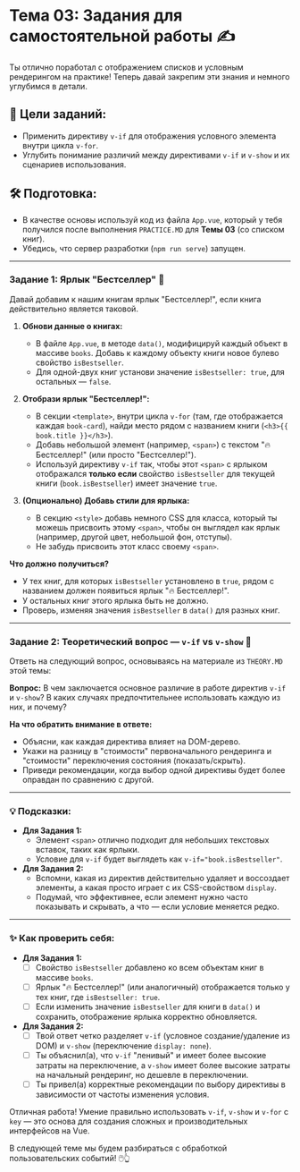# Тема 03: Задания для самостоятельной работы ✍️

Ты отлично поработал с отображением списков и условным рендерингом на практике! Теперь давай закрепим эти знания и немного углубимся в детали.

## 🎯 Цели заданий:

* Применить директиву `v-if` для отображения условного элемента внутри цикла `v-for`.
* Углубить понимание различий между директивами `v-if` и `v-show` и их сценариев использования.

## 🛠️ Подготовка:

* В качестве основы используй код из файла `App.vue`, который у тебя получился после выполнения `PRACTICE.MD` для **Темы 03** (со списком книг).
* Убедись, что сервер разработки (`npm run serve`) запущен.

---

### Задание 1: Ярлык "Бестселлер" 🌟

Давай добавим к нашим книгам ярлык "Бестселлер!", если книга действительно является таковой.

1.  **Обнови данные о книгах:**
    * В файле `App.vue`, в методе `data()`, модифицируй каждый объект в массиве `books`. Добавь к каждому объекту книги новое булево свойство `isBestseller`.
    * Для одной-двух книг установи значение `isBestseller: true`, для остальных — `false`.

2.  **Отобрази ярлык "Бестселлер!":**
    * В секции `<template>`, внутри цикла `v-for` (там, где отображается каждая `book-card`), найди место рядом с названием книги (`<h3>{{ book.title }}</h3>`).
    * Добавь небольшой элемент (например, `<span>`) с текстом "🔥 Бестселлер!" (или просто "Бестселлер!").
    * Используй директиву `v-if` так, чтобы этот `<span>` с ярлыком отображался **только если** свойство `isBestseller` для текущей книги (`book.isBestseller`) имеет значение `true`.

3.  **(Опционально) Добавь стили для ярлыка:**
    * В секцию `<style>` добавь немного CSS для класса, который ты можешь присвоить этому `<span>`, чтобы он выглядел как ярлык (например, другой цвет, небольшой фон, отступы).
    * Не забудь присвоить этот класс своему `<span>`.

**Что должно получиться?**
* У тех книг, для которых `isBestseller` установлено в `true`, рядом с названием должен появиться ярлык "🔥 Бестселлер!".
* У остальных книг этого ярлыка быть не должно.
* Проверь, изменяя значения `isBestseller` в `data()` для разных книг.

---

### Задание 2: Теоретический вопрос — `v-if` vs `v-show` 🤔

Ответь на следующий вопрос, основываясь на материале из `THEORY.MD` этой темы:

**Вопрос:** В чем заключается основное различие в работе директив `v-if` и `v-show`? В каких случаях предпочтительнее использовать каждую из них, и почему?

**На что обратить внимание в ответе:**
* Объясни, как каждая директива влияет на DOM-дерево.
* Укажи на разницу в "стоимости" первоначального рендеринга и "стоимости" переключения состояния (показать/скрыть).
* Приведи рекомендации, когда выбор одной директивы будет более оправдан по сравнению с другой.

---
### 💡 Подсказки:

* **Для Задания 1:**
    * Элемент `<span>` отлично подходит для небольших текстовых вставок, таких как ярлыки.
    * Условие для `v-if` будет выглядеть как `v-if="book.isBestseller"`.
* **Для Задания 2:**
    * Вспомни, какая из директив действительно удаляет и воссоздает элементы, а какая просто играет с их CSS-свойством `display`.
    * Подумай, что эффективнее, если элемент нужно часто показывать и скрывать, а что — если условие меняется редко.

---

### ✨ Как проверить себя:

* **Для Задания 1:**
    * [ ] Свойство `isBestseller` добавлено ко всем объектам книг в массиве `books`.
    * [ ] Ярлык "🔥 Бестселлер!" (или аналогичный) отображается только у тех книг, где `isBestseller: true`.
    * [ ] Если изменить значение `isBestseller` для книги в `data()` и сохранить, отображение ярлыка корректно обновляется.

* **Для Задания 2:**
    * [ ] Твой ответ четко разделяет `v-if` (условное создание/удаление из DOM) и `v-show` (переключение `display: none`).
    * [ ] Ты объяснил(а), что `v-if` "ленивый" и имеет более высокие затраты на переключение, а `v-show` имеет более высокие затраты на начальный рендеринг, но дешевле в переключении.
    * [ ] Ты привел(а) корректные рекомендации по выбору директивы в зависимости от частоты изменения условия.

Отличная работа! Умение правильно использовать `v-if`, `v-show` и `v-for` с `key` — это основа для создания сложных и производительных интерфейсов на Vue.

В следующей теме мы будем разбираться с обработкой пользовательских событий! 🖱️👆